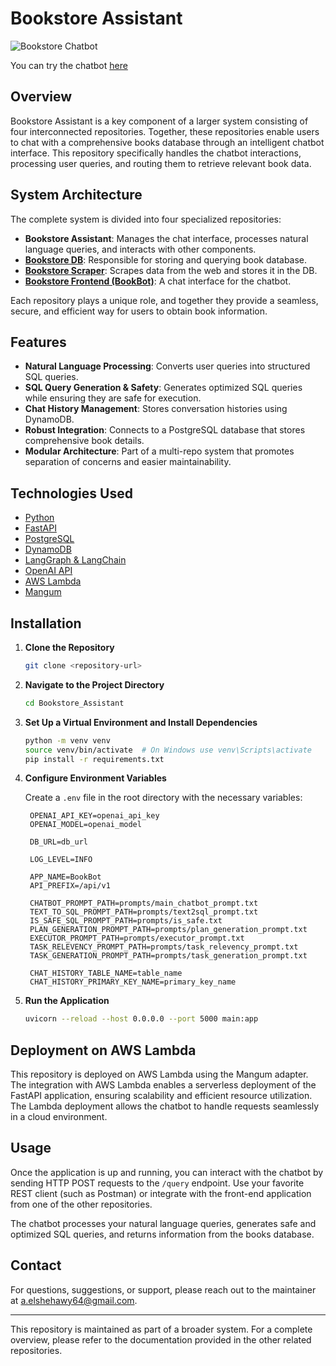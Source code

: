 # Bookstore Assistant

![Bookstore Chatbot](imgs/bookstore_assistant.png)

You can try the chatbot [here](https://huggingface.co/spaces/elshehawy/BookBot)

## Overview

Bookstore Assistant is a key component of a larger system consisting of four interconnected repositories. Together, these repositories enable users to chat with a comprehensive books database through an intelligent chatbot interface. This repository specifically handles the chatbot interactions, processing user queries, and routing them to retrieve relevant book data.

## System Architecture

The complete system is divided into four specialized repositories:

- **Bookstore Assistant**: Manages the chat interface, processes natural language queries, and interacts with other components.
- [**Bookstore DB**](https://github.com/AhmedElshehawy/Bookstore-DB): Responsible for storing and querying book database.
- [**Bookstore Scraper**](https://github.com/AhmedElshehawy/Bookstore_Scraper): Scrapes data from the web and stores it in the DB.
- [**Bookstore Frontend (BookBot)**](https://huggingface.co/spaces/elshehawy/BookBot): A chat interface for the chatbot.

Each repository plays a unique role, and together they provide a seamless, secure, and efficient way for users to obtain book information.

## Features

- **Natural Language Processing**: Converts user queries into structured SQL queries.
- **SQL Query Generation & Safety**: Generates optimized SQL queries while ensuring they are safe for execution.
- **Chat History Management**: Stores conversation histories using DynamoDB.
- **Robust Integration**: Connects to a PostgreSQL database that stores comprehensive book details.
- **Modular Architecture**: Part of a multi-repo system that promotes separation of concerns and easier maintainability.

## Technologies Used

- [Python](https://www.python.org/)
- [FastAPI](https://fastapi.tiangolo.com/)
- [PostgreSQL](https://www.postgresql.org/)
- [DynamoDB](https://aws.amazon.com/dynamodb/)
- [LangGraph & LangChain](https://github.com/langchain-ai/)
- [OpenAI API](https://platform.openai.com/)
- [AWS Lambda](https://aws.amazon.com/lambda/)
- [Mangum](https://mangum.io/)

## Installation

1. **Clone the Repository**

   ```bash
   git clone <repository-url>
   ```

2. **Navigate to the Project Directory**

   ```bash
   cd Bookstore_Assistant
   ```

3. **Set Up a Virtual Environment and Install Dependencies**

   ```bash
   python -m venv venv
   source venv/bin/activate  # On Windows use venv\Scripts\activate
   pip install -r requirements.txt
   ```

4. **Configure Environment Variables**

   Create a `.env` file in the root directory with the necessary variables:

   ```env
    OPENAI_API_KEY=openai_api_key
    OPENAI_MODEL=openai_model

    DB_URL=db_url

    LOG_LEVEL=INFO

    APP_NAME=BookBot
    API_PREFIX=/api/v1

    CHATBOT_PROMPT_PATH=prompts/main_chatbot_prompt.txt
    TEXT_TO_SQL_PROMPT_PATH=prompts/text2sql_prompt.txt
    IS_SAFE_SQL_PROMPT_PATH=prompts/is_safe.txt
    PLAN_GENERATION_PROMPT_PATH=prompts/plan_generation_prompt.txt
    EXECUTOR_PROMPT_PATH=prompts/executor_prompt.txt
    TASK_RELEVENCY_PROMPT_PATH=prompts/task_relevency_prompt.txt
    TASK_GENERATION_PROMPT_PATH=prompts/task_generation_prompt.txt

    CHAT_HISTORY_TABLE_NAME=table_name
    CHAT_HISTORY_PRIMARY_KEY_NAME=primary_key_name
   ```

5. **Run the Application**

   ```bash
   uvicorn --reload --host 0.0.0.0 --port 5000 main:app
   ```

## Deployment on AWS Lambda

This repository is deployed on AWS Lambda using the Mangum adapter. The integration with AWS Lambda enables a serverless deployment of the FastAPI application, ensuring scalability and efficient resource utilization. The Lambda deployment allows the chatbot to handle requests seamlessly in a cloud environment.

## Usage

Once the application is up and running, you can interact with the chatbot by sending HTTP POST requests to the `/query` endpoint. Use your favorite REST client (such as Postman) or integrate with the front-end application from one of the other repositories.

The chatbot processes your natural language queries, generates safe and optimized SQL queries, and returns information from the books database.

## Contact

For questions, suggestions, or support, please reach out to the maintainer at [a.elshehawy64@gmail.com](mailto:a.elshehawy64@gmail.com).

---
This repository is maintained as part of a broader system. For a complete overview, please refer to the documentation provided in the other related repositories.

